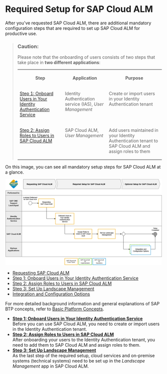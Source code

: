<!-- loio80b2c30a8d194ae8aff496bcff057cf0 -->

# Required Setup for SAP Cloud ALM

After you've requested SAP Cloud ALM, there are additional mandatory configuration steps that are required to set up SAP Cloud ALM for productive use.



> ### Caution:  
> Please note that the onboarding of users consists of two steps that take place in **two different applications**:
> 
> 
> <table>
> <tr>
> <th valign="top">
> 
> Step
> 
> 
> 
> </th>
> <th valign="top">
> 
> Application
> 
> 
> 
> </th>
> <th valign="top">
> 
> Purpose
> 
> 
> 
> </th>
> </tr>
> <tr>
> <td valign="top">
> 
>  [Step 1: Onboard Users in Your Identity Authentication Service](step-1-onboard-users-in-your-identity-authentication-service-f2a8a8c.md) 
> 
> 
> 
> </td>
> <td valign="top">
> 
> Identity Authentication service \(IAS\), *User Management*
> 
> 
> 
> </td>
> <td valign="top">
> 
> Create or import users in your Identity Authentication tenant
> 
> 
> 
> </td>
> </tr>
> <tr>
> <td valign="top">
> 
>  [Step 2: Assign Roles to Users in SAP Cloud ALM](step-2-assign-roles-to-users-in-sap-cloud-alm-7304b17.md) 
> 
> 
> 
> </td>
> <td valign="top">
> 
> SAP Cloud ALM, *User Management*
> 
> 
> 
> </td>
> <td valign="top">
> 
> Add users maintained in your Identity Authentication tenant to SAP Cloud ALM and assign roles to them
> 
> 
> 
> </td>
> </tr>
> </table>

On this image, you can see all mandatory setup steps for SAP Cloud ALM at a glance.



![](images/Image_Map_Required_Setup_for_SAP_Cloud_ALM_d4f9ce5.png)

-   [Requesting SAP Cloud ALM](../requesting-sap-cloud-alm-2ba35e6.md)
-   [Step 1: Onboard Users in Your Identity Authentication Service](step-1-onboard-users-in-your-identity-authentication-service-f2a8a8c.md)
-   [Step 2: Assign Roles to Users in SAP Cloud ALM](step-2-assign-roles-to-users-in-sap-cloud-alm-7304b17.md)
-   [Step 3: Set Up Landscape Management](step-3-set-up-landscape-management-23f1c49.md)
-   [Integration and Configuration Options](../02_integration_and_config_options/integration-and-configuration-options-a4ea6fa.md)



For more detailed background information and general explanations of SAP BTP concepts, refer to [Basic Platform Concepts](https://help.sap.com/viewer/df50977d8bfa4c9a8a063ddb37113c43/Cloud/en-US/38ecf59cdda64150a102cfaa62d5faab.html).

-   **[Step 1: Onboard Users in Your Identity Authentication Service](step-1-onboard-users-in-your-identity-authentication-service-f2a8a8c.md "Before you can use SAP Cloud ALM, you need to create or import users in the Identity
		Authentication tenant.")**  
Before you can use SAP Cloud ALM, you need to create or import users in the Identity Authentication tenant.
-   **[Step 2: Assign Roles to Users in SAP Cloud ALM](step-2-assign-roles-to-users-in-sap-cloud-alm-7304b17.md "After onboarding your users to the Identity Authentication tenant, you need to add them
		to SAP Cloud ALM and assign roles to them.")**  
After onboarding your users to the Identity Authentication tenant, you need to add them to SAP Cloud ALM and assign roles to them.
-   **[Step 3: Set Up Landscape Management](step-3-set-up-landscape-management-23f1c49.md "As the last step of the required setup, cloud services and on-premise systems (technical
		systems) need to be set up in the Landscape Management app in SAP
		Cloud ALM.")**  
As the last step of the required setup, cloud services and on-premise systems \(technical systems\) need to be set up in the *Landscape Management* app in SAP Cloud ALM.

